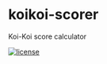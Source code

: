 # koikoi-scorer

Koi-Koi score calculator

[![license](https://img.shields.io/github/license/mashape/apistatus.svg?maxAge=2592000)][license]

[license]: https://github.com/sidsryu/koikoi-scorer/blob/master/LICENSE 
